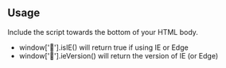 ## Usage
Include the script towards the bottom of your HTML body.

* window['💩'].isIE() will return true if using IE or Edge
* window['💩'].ieVersion() will return the version of IE (or Edge)
